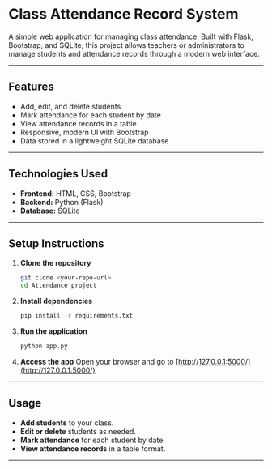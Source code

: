 # Class Attendance Record System

A simple web application for managing class attendance. Built with Flask, Bootstrap, and SQLite, this project allows teachers or administrators to manage students and attendance records through a modern web interface.

---

## Features
- Add, edit, and delete students
- Mark attendance for each student by date
- View attendance records in a table
- Responsive, modern UI with Bootstrap
- Data stored in a lightweight SQLite database

---

## Technologies Used
- **Frontend:** HTML, CSS, Bootstrap
- **Backend:** Python (Flask)
- **Database:** SQLite

---

## Setup Instructions

1. **Clone the repository**
   ```bash
   git clone <your-repo-url>
   cd Attendance project
   ```

2. **Install dependencies**
   ```bash
   pip install -r requirements.txt
   ```

3. **Run the application**
   ```bash
   python app.py
   ```

4. **Access the app**
   Open your browser and go to [http://127.0.0.1:5000/](http://127.0.0.1:5000/)

---

## Usage
- **Add students** to your class.
- **Edit or delete** students as needed.
- **Mark attendance** for each student by date.
- **View attendance records** in a table format.

---

